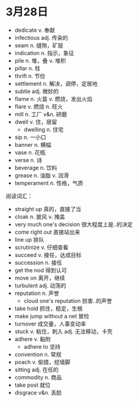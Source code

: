 # 3月28日

- dedicate v. 奉献
- infectious adj. 传染的
- seam n. 缝隙，矿层
- indication n. 指示，象征
- pile n. 堆，叠 v. 堆积
- pillar n. 柱
- thrift n. 节俭
- settlement n. 解决，调停，定居地
- subtle adj. 微妙的
- flame n. 火苗 v. 燃烧，发出火焰
- flare v. 燃烧 n. 旺火
- mill n. 工厂 v&n. 研磨
- dwell v. 住，居留
  - dwelling n. 住宅
- sip n. 一小口
- banner n. 横幅
- vase n. 花瓶
- verse n. 诗
- beverage n. 饮料
- grease n. 油脂 v. 润滑
- temperament n. 性格，气质

阅读词汇：

- straight up 真的，直接了当
- cloak n. 披风 v. 掩盖
- very much one's decision 很大程度上是..的决定
- come right out 直接站出来
- line up 排队
- scrutinize v. 仔细查看
- succeed v. 接任，达成目标
- succession n. 接任
- get the nod 得到认可
- move on 离开，继续
- turbulent adj. 动荡的
- reputation n. 声誉
  - cloud one's reputation 损害..的声誉
- take hold 抓住，稳定，生根
- make jump without a net 冒险
- turnover 成交量，人事变动率
- stuck v. 粘住，刺入 adj. 无法移动，卡壳
- adhere v. 黏附
  - adhere to 坚持
- convention n. 常规
- poach v. 偷猎，挖墙脚
- sitting adj. 在任的
- commodity n. 商品
- take post 就位
- disgrace v&n. 丢脸
